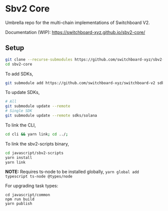 # Sbv2 Core

Umbrella repo for the multi-chain implementations of Switchboard V2.

Documentation (WIP): https://switchboard-xyz.github.io/sbv2-core/

## Setup

```bash
git clone --recurse-submodules https://github.com/switchboard-xyz/sbv2-core.git
cd sbv2-core
```

To add SDKs,

```bash
git submodule add https://github.com/switchboard-xyz/switchboard-v2 sdks/solana
```

To update SDKs,

```bash
# All
git submodule update --remote
# Single SDK
git submodule update --remote sdks/solana
```

To link the CLI,

```bash
cd cli && yarn link; cd ../;
```

To link the sbv2-scripts binary,

```bash
cd javascript/sbv2-scripts
yarn install
yarn link
```

**NOTE:** Requires ts-node to be installed globally,
`yarn global add typescript ts-node @types/node`


For upgrading task types:
```
cd javascript/common
npm run build
yarn publish
```
